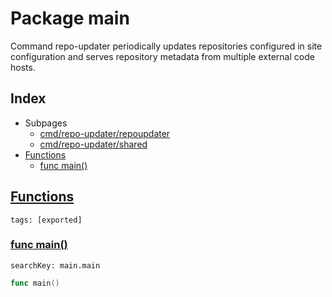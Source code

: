 # Package main

Command repo-updater periodically updates repositories configured in site configuration and serves repository metadata from multiple external code hosts. 

## Index

* Subpages
  * [cmd/repo-updater/repoupdater](repo-updater/repoupdater.md)
  * [cmd/repo-updater/shared](repo-updater/shared.md)
* [Functions](#func)
    * [func main()](#main)


## <a id="func" href="#func">Functions</a>

```
tags: [exported]
```

### <a id="main" href="#main">func main()</a>

```
searchKey: main.main
```

```Go
func main()
```

